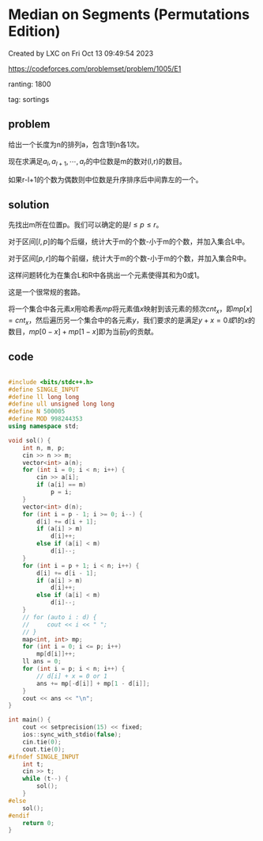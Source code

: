 # Median on Segments (Permutations Edition)

Created by LXC on Fri Oct 13 09:49:54 2023

https://codeforces.com/problemset/problem/1005/E1

ranting: 1800

tag: sortings

## problem

给出一个长度为n的排列a，包含1到n各1次。

现在求满足$a_l, a_{l+1}, \cdots, a_r$的中位数是m的数对(l,r)的数目。

如果r-l+1的个数为偶数则中位数是升序排序后中间靠左的一个。


## solution

先找出m所在位置p。我们可以确定的是$l\le p \le r$。

对于区间$[l,p]$的每个后缀，统计大于m的个数-小于m的个数，并加入集合L中。

对于区间$[p,r]$的每个前缀，统计大于m的个数-小于m的个数，并加入集合R中。

这样问题转化为在集合L和R中各挑出一个元素使得其和为0或1。

这是一个很常规的套路。

将一个集合中各元素$x$用哈希表$mp$将元素值$x$映射到该元素的频次$cnt_x$，即$mp[x] = cnt_x$，然后遍历另一个集合中的各元素$y$，我们要求的是满足$y+x=0或1$的$x$的数目，$mp[0-x]+mp[1-x]$即为当前$y$的贡献。

## code

``` cpp

#include <bits/stdc++.h>
#define SINGLE_INPUT
#define ll long long
#define ull unsigned long long
#define N 500005
#define MOD 998244353
using namespace std;

void sol() {
    int n, m, p;
    cin >> n >> m;
    vector<int> a(n);
    for (int i = 0; i < n; i++) {
        cin >> a[i];
        if (a[i] == m)
            p = i;
    }
    vector<int> d(n);
    for (int i = p - 1; i >= 0; i--) {
        d[i] += d[i + 1];
        if (a[i] > m)
            d[i]++;
        else if (a[i] < m)
            d[i]--;
    }
    for (int i = p + 1; i < n; i++) {
        d[i] += d[i - 1];
        if (a[i] > m)
            d[i]++;
        else if (a[i] < m)
            d[i]--;
    }
    // for (auto i : d) {
    //     cout << i << " ";
    // }
    map<int, int> mp;
    for (int i = 0; i <= p; i++)
        mp[d[i]]++;
    ll ans = 0;
    for (int i = p; i < n; i++) {
        // d[i] + x = 0 or 1
        ans += mp[-d[i]] + mp[1 - d[i]];
    }
    cout << ans << "\n";
}

int main() {
    cout << setprecision(15) << fixed;
    ios::sync_with_stdio(false);
    cin.tie(0);
    cout.tie(0);
#ifndef SINGLE_INPUT
    int t;
    cin >> t;
    while (t--) {
        sol();
    }
#else
    sol();
#endif
    return 0;
}
```
